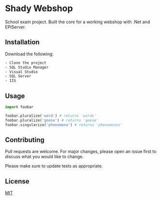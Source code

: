 # Shady Webshop

School exam project. Built the core for a working webshop with .Net and EPIServer.

## Installation

Download the following:

```bash
- Clone the project
- SQL Studio Manager
- Visual Studio
- SQL Server
- IIS
```

## Usage

```python
import foobar

foobar.pluralize('word') # returns 'words'
foobar.pluralize('goose') # returns 'geese'
foobar.singularize('phenomena') # returns 'phenomenon'
```

## Contributing
Pull requests are welcome. For major changes, please open an issue first to discuss what you would like to change.

Please make sure to update tests as appropriate.

## License
[MIT](https://choosealicense.com/licenses/mit/)

